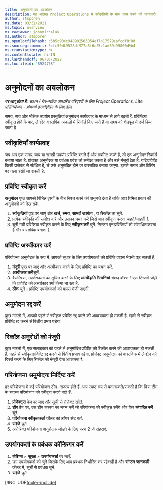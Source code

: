 ```yaml
---
title: अनुमोदनों का अवलोकन
description: यह आलेख Project Operations में स्वीकृतियों के साथ काम करने की जानकारी प्रदान करता है.
author: stsporen
ms.date: 03/31/2021
ms.topic: overview
ms.reviewer: johnmichalak
ms.author: stsporen
ms.openlocfilehash: d5b5c93dc948992505054ef7b17579aafcdf8f8d
ms.sourcegitcommit: 6cfc50d89528df977a8f6a55c1ad39d99800d9b4
ms.translationtype: MT
ms.contentlocale: hi-IN
ms.lasthandoff: 06/03/2022
ms.locfileid: "8924708"
---
```

# <a name="approvals-overview"></a>अनुमोदनों का अवलोकन

_**पर लागू होता है:** साधन / गैर-स्टॉक आधारित परिदृश्यों के लिए Project Operations, Lite परिनियोजन - प्रोफार्मा इनवॉइसिंग के लिए डील_

समय, व्यय और भौतिक उपयोग प्रस्तुतियां अनुमोदन कार्यप्रवाह के माध्यम से आगे बढ़ती हैं. प्रविष्टियां स्वीकृत होने के बाद, लेनदेन वास्तविक आंकड़ों में रिकॉर्ड किए जाते हैं या समय को शेड्यूल में दर्ज किया जाता है.

## <a name="approvals-workflow"></a>स्वीकृतियाँ कार्यप्रवाह
जब आप एक समय, व्यय या सामग्री उपयोग प्रविष्टि बनाते हैं और सबमिट करते हैं, तो एक अनुमोदन रिकॉर्ड बनाया जाता है. प्रोज़ेक्ट अनुमोदक या प्रबंधक प्रवेश की समीक्षा करता है और उसे मंजूरी देता है. यदि प्रविष्टि किसी प्रोज़ेक्ट से संबंधित है, तो उसे अनुमोदित होने पर वास्तविक बनाया जाएगा. इससे लागत और बिलिंग पर नज़र रखी जा सकती है.

## <a name="approve-an-entry"></a>प्रविष्टि स्वीकृत करें
**अनुमोदन** पृष्ठ आपको विभिन्न दृश्यों के बीच स्विच करने की अनुमति देता है ताकि आप विभिन्न प्रकार की अनुमोदनों को देख सकें.
  
1. **स्वीकृतियों** पृष्ठ पर जाएं और **खर्च**, **समय**, **सामग्री उपयोग** , या **रिकॉल** को चुनें.
2. प्रत्येक स्वीकृति की समीक्षा करें और उसका चयन करें जिसे आप स्वीकृत करना चाहते/चाहती हैं.
3. चुनी गयी प्रविष्टियां स्वीकृत करने के लिए **स्वीकृत करें** चुनें.
सिस्टम इन प्रविष्टियों को संसाधित करता है और वास्तविक बनाता है.

## <a name="reject-an-entry"></a>प्रविष्टि अस्वीकार करें
परियोजना अनुमोदक के रूप में, आपको सुधार के लिए उपयोगकर्ता को प्रविष्टि वापस भेजनी पड़ सकती है.
  
1. **मंजूरी** पृष्ठ पर जाएं और अस्वीकार करने के लिए प्रविष्टि का चयन करें. 
2. **अस्वीकार करें** चुनें.
3. वैकल्पिक, उपयोगकर्ता को सूचित करने के लिए **अस्वीकृति टिप्पणियां** संवाद बॉक्स में एक टिप्पणी जोड़ें कि प्रविष्टि को अस्वीकार क्यों किया जा रहा है.
4. **ठीक** चुनें। प्रविष्टि उपयोगकर्ता को वापस भेजी जाएगी.
  
## <a name="cancel-approval"></a>अनुमोदन रद्द करें
कुछ मामलों में, आपको पहले से स्वीकृत प्रविष्टि रद्द करने की आवश्यकता हो सकती है. पहले से स्वीकृत प्रविष्टि रद्द करने से वित्तीय प्रभाव पड़ेगा. 

## <a name="approving-recall-requests"></a>रिकॉल अनुरोधों को मंजूरी
कुछ मामलों में, एक सलाहकार को पहले से अनुमोदित प्रविष्टि को रिकॉल करने की आवश्यकता हो सकती है. पहले से स्वीकृत प्रविष्टि रद्द करने से वित्तीय प्रभाव पड़ेगा. प्रोज़ेक्ट अनुमोदक को वास्तविक में लेनदेन को रिवर्स करने के लिए रिकॉल को मंजूरी देना आवश्यक है.

## <a name="specify-project-approvers"></a>परियोजना अनुमोदक निर्दिष्ट करें
हर परियोजना में कई परियोजना टीम- सदस्य होते हैं. आप स्पष्ट रूप से बता सकते/सकती हैं कि किस टीम के सदस्य परियोजना को स्वीकृत करने वाले हैं.

1. **प्रोज़ेक्ट्स** पेज पर जाएं और सूची से प्रोज़ेक्ट खोलें.
2. **टीम** टैब पर, उस टीम सदस्य का चयन करें जो परियोजना को स्वीकृत करेंगे और फिर **संपादित करें** चुनें.
3. **परियोजना स्वीकृतकर्ता** फ़ील्ड को **हां** पर सेट करें.
4. **सहेजें** चुनें.
5. अतिरिक्त परियोजना अनुमोदक जोड़ने के लिए चरण 2-4 दोहराएं.

## <a name="configure-the-users-manager"></a>उपयोगकर्ता के प्रबंधक कॉन्फ़िगर करें

1. **सेटिंग्स** > **सुरक्षा** > **उपयोगकर्ता** पर जाएँ.
2. उस उपयोगकर्ता को चुनें जिसके लिए आप प्रबंधक निर्धारित कर रहे/रही हैं और **संगठन जानकारी** फ़ील्ड में, सूची से प्रबंधक चुनें. 
3. **सहेजें** चुनें.




[!INCLUDE[footer-include](../includes/footer-banner.md)]

